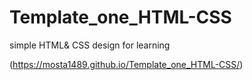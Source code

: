 # Template_one_HTML-CSS
simple HTML&amp; CSS design for learning


(https://mosta1489.github.io/Template_one_HTML-CSS/)
